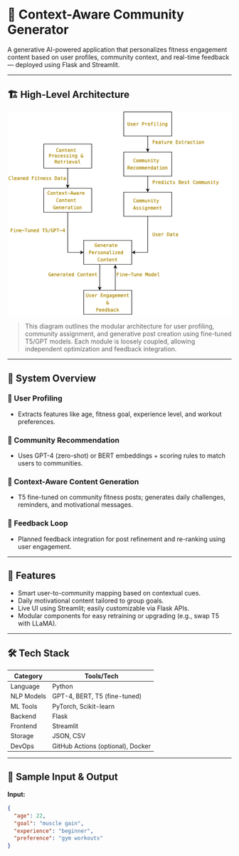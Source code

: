 # 🧠 Context-Aware Community Generator

A generative AI-powered application that personalizes fitness engagement content based on user profiles, community context, and real-time feedback — deployed using Flask and Streamlit.

---

## 🏗️ High-Level Architecture

<img src="hld-diagram.png" alt="High-Level Architecture" width="700"/>

> This diagram outlines the modular architecture for user profiling, community assignment, and generative post creation using fine-tuned T5/GPT models. Each module is loosely coupled, allowing independent optimization and feedback integration.

---

## 🧩 System Overview

### 🔹 User Profiling
- Extracts features like age, fitness goal, experience level, and workout preferences.

### 🔹 Community Recommendation
- Uses GPT-4 (zero-shot) or BERT embeddings + scoring rules to match users to communities.

### 🔹 Context-Aware Content Generation
- T5 fine-tuned on community fitness posts; generates daily challenges, reminders, and motivational messages.

### 🔹 Feedback Loop
- Planned feedback integration for post refinement and re-ranking using user engagement.

---

## 🚀 Features
- Smart user-to-community mapping based on contextual cues.
- Daily motivational content tailored to group goals.
- Live UI using Streamlit; easily customizable via Flask APIs.
- Modular components for easy retraining or upgrading (e.g., swap T5 with LLaMA).

---

## 🛠️ Tech Stack

| Category    | Tools/Tech                          |
|-------------|--------------------------------------|
| Language    | Python                               |
| NLP Models  | GPT-4, BERT, T5 (fine-tuned)         |
| ML Tools    | PyTorch, Scikit-learn                |
| Backend     | Flask                                |
| Frontend    | Streamlit                            |
| Storage     | JSON, CSV                            |
| DevOps      | GitHub Actions (optional), Docker    |

---

## 🧪 Sample Input & Output

**Input:**
```json
{
  "age": 22,
  "goal": "muscle gain",
  "experience": "beginner",
  "preference": "gym workouts"
}
